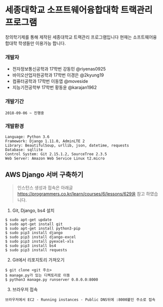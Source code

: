 # 세종대학교 소프트웨어융합대학 트랙관리 프로그램

창의학기제를 통해 제작된 세종대학교 트랙관리 프로그램입니다 현재는 소프트웨어융합대학 학생들만 이용가능 합니다.


### 개발자
* 전자정보통신공학과 17학번 강동민 @riyenas0925
* 바이오산업자원공학과 17학번 이경은 @2kyung19
* 컴퓨터공학과 17학번 이동엽 @moveside
* 지능기전공학부 17학번 황동윤 @karajan1962

### 개발기간
    2018-09-06 ~ 진행중

### 개발환경
>
    Language: Python 3.6  
    Framework: Django 1.11.0, AdminLTE 2  
    Library: BeautifulSoup, urllib, json, datetime, requests  
    Database: sqllite  
    Control System: Git 2.15.1.2, SourceTree 2.3.5  
    Web Server: Amazon Web Service Linux t2.micro  

## AWS Django 서버 구축하기

> 인스턴스 생성과 접속은 아래글 https://programmers.co.kr/learn/courses/6/lessons/629을 참고 하였습니다.

1. Git, Django, bs4 설치
>
    $ sudo apt-get update
    $ sudo apt-get install git
    $ sudo apt-get install python3-pip
    $ sudo pip3 install django
    $ sudo pip3 install django-excel
    $ sudo pip3 install pyexcel-xls
    $ sudo pip3 install bs4
    $ sudo pip3 install requests

2. Git에서 리포지토리 가져오기
>
    $ git clone <git 주소>
    $ manage.py가 있는 디렉토리로 이동
    $ python3 manage.py runserver 0.0.0.0:8000

3. 브라우저 접속
>
    브라우저에서 EC2 - Running instances - Public DNS뒤에 :8000붙인 주소로 접속
